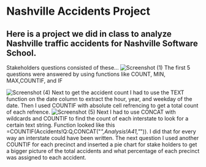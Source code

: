 # Nashville Accidents Project

## Here is a project we did in class to analyze Nashville traffic accidents for Nashville Software School. 
 
 Stakeholders questions consisted of these...
 ![Screenshot (1)](https://github.com/SpotMcCormick/SpotMcComick.NashvilleAccidents/assets/132832823/05d6a5a8-a4d7-44cf-a031-125c8414b013)
 The first 5 questions were answered by using functions like COUNT, MIN, MAX,COUNTIF, and IF

![Screenshot (4)](https://github.com/SpotMcCormick/SpotMcComick.NashvilleAccidents/assets/132832823/0e4f7489-e7f7-41c6-83c1-94a48d4a6d71)
Next to get the accident count I had to use the TEXT function on the date column to extract the hour, year, and weekday of the date. Then I used COUNTIF with absolute cell refrencing to get a total count of each refrence.
![Screenshot (5)](https://github.com/SpotMcCormick/SpotMcComick.NashvilleAccidents/assets/132832823/3abf61c6-745f-4250-8b1c-498d0eea497c)
Next I had to use CONCAT with wildcards and COUNTIF to find the count of each interstate to look for a certain text string. Function looked like this =COUNTIF(Accidents!Q:Q,CONCAT("*",Analysis!A41,"*")). I did that for every way an interstate could have been written. 
The next question I used another COUNTIF for each precinct and inserted a pie chart for stake holders to get a bigger picture of the total accidents and what percentage of each precinct was assigned to each accident. 




